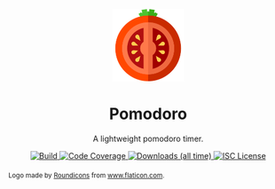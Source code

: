 <div align="center">
  <img alt="Pomodoro logo" src="https://github.com/rubik/pomodoro/raw/master/images/logo.png" height="130" />
</div>

<div align="center">
  <h1>Pomodoro</h1>
  <p>A lightweight pomodoro timer.</p>
  <a target="_blank" href="https://travis-ci.org/rubik/pomodoro">
    <img src="https://img.shields.io/travis/rubik/pomodoro?style=for-the-badge" alt="Build">
  </a>
  <a target="_blank" href="https://coveralls.io/github/rubik/pomodoro">
    <img src="https://img.shields.io/coveralls/github/rubik/pomodoro?style=for-the-badge" alt="Code Coverage">
  </a>
  <a target="_blank" href="https://crates.io/crates/pomodoro">
   <img src="https://img.shields.io/crates/d/pomodoro?style=for-the-badge" alt="Downloads (all time)">
  <a>
  <a href="https://github.com/rubik/pomodoro/blob/master/LICENSE">
    <img src="https://img.shields.io/crates/l/pomodoro?style=for-the-badge" alt="ISC License">
  </a>
  <br>
  <br>
</div>

<div>
  <small>
    Logo made by <a href="https://www.flaticon.com/authors/roundicons" title="Roundicons">Roundicons</a> from <a href="https://www.flaticon.com/" title="Flaticon"> www.flaticon.com</a>.
  </small>
</div>
